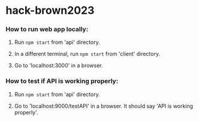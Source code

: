# hack-brown2023

### How to run web app locally:

1. Run ```npm start``` from 'api' directory.

2. In a different terminal, run ```npm start``` from 'client' directory.

3. Go to 'localhost:3000' in a browser.

### How to test if API is working properly:

1. Run ```npm start``` from 'api' directory.

2. Go to 'localhost:9000/testAPI' in a browser. It should say 'API is working properly'.